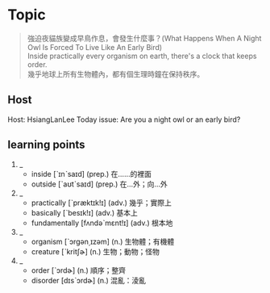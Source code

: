 # Topic

> 強迫夜貓族變成早鳥作息，會發生什麼事？(What Happens When A Night Owl Is Forced To Live Like An Early Bird) <br>
> Inside practically every organism on earth, there's a clock that keeps order. <br>
> 幾乎地球上所有生物體內，都有個生理時鐘在保持秩序。 <br>

## Host
Host: HsiangLanLee
Today issue: Are you a night owl or an early bird?

## learning points
1. _
	* inside  [ˋɪnˋsaɪd]  (prep.)  在……的裡面
	* outside  [ˋaʊtˋsaɪd]  (prep.)  在…外；向…外
2. _
	* practically  [ˋpræktɪk!ɪ]  (adv.)  幾乎；實際上
	* basically  [ˋbesɪk!ɪ]  (adv.)  基本上
	* fundamentally  [fʌndəˋmɛnt!ɪ]  (adv.)  根本地
3. _
	* organism  [ˋɔrgən͵ɪzəm]  (n.)  生物體；有機體
	* creature  [ˋkritʃɚ]  (n.)  生物；動物；怪物
4. _
	* order  [ˋɔrdɚ]  (n.)  順序；整齊
	* disorder  [dɪsˋɔrdɚ]  (n.)   混亂：淩亂
